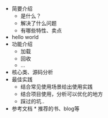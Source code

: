 * 简要介绍
  * 是什么？
  * 解决了什么问题
  * 有哪些特性、卖点
* hello world
* 功能介绍
  * 加载
  * 回收
  * …
* 核心类、源码分析
* 最佳实践
  * 结合常见使用场景给出使用实践
  * 结合项目使用，分析可以优化的地方
  * 踩过的坑..
* 参考文档
       * 推荐的书、blog等